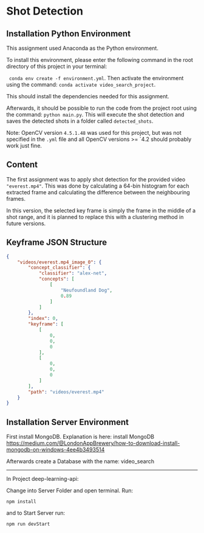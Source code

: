 # Shot Detection


## Installation Python Environment

This assignment used Anaconda as the Python environment.

To install this environment, please enter the following command in the root directory of this project in your terminal:

` conda env create -f environment.yml`. Then activate the environment using the command: `conda activate video_search_project`.

This should install the dependencies needed for this assignment.

Afterwards, it should be possible to run the code from the project root using the command: `python main.py`.
This will execute the shot detection and saves the detected shots in a folder called `detected_shots`.

Note: OpenCV version `4.5.1.48` was used for this project, but was not specified in the `.yml` file and all OpenCV versions >= `4.2 should probably work just fine.



## Content

The first assignment was to apply shot detection for the provided video `"everest.mp4"`.
This was done by calculating a 64-bin histogram for each extracted frame and calculating the difference between the neighbouring frames.

In this version, the selected key frame is simply the frame in the middle of a shot range, 
and it is planned to replace this with a clustering method in future versions.


## Keyframe JSON Structure

```json
{
    "videos/everest.mp4_image_0": {
        "concept_classifier": {
            "classifier": "alex-net",
            "concepts": [
                [
                    "Neufoundland Dog",
                    0.89
                ]
            ]
        },
        "index": 0,
        "keyframe": [
            [
                0,
                0,
                0
            ],
            [
                0,
                0,
                0
            ]
        ],
        "path": "videos/everest.mp4"
    }
}
```


## Installation Server Environment

First install MongoDB. Explanation is here:
install MongoDB
https://medium.com/@LondonAppBrewery/how-to-download-install-mongodb-on-windows-4ee4b3493514

Afterwards create a Database with the name: video_search

-------------------

In Project deep-learning-api:

Change into Server Folder and open terminal.
Run:

```
npm install
```
and to Start Server
run:
```
npm run devStart
```
